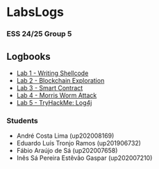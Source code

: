 # LabsLogs

### ESS 24/25 Group 5

## Logbooks

- [Lab 1 - Writing Shellcode](./Logbook01.md)
- [Lab 2 - Blockchain Exploration](./Logbook02.md)
- [Lab 3 - Smart Contract](./Logbook03.md)
- [Lab 4 - Morris Worm Attack](./Logbook04.md)
- [Lab 5 - TryHackMe: Log4j](./Logbook05.md)

### Students

- André Costa Lima (up202008169)
- Eduardo Luís Tronjo Ramos (up201906732)
- Fábio Araújo de Sá (up202007658)
- Inês Sá Pereira Estêvão Gaspar (up202007210)